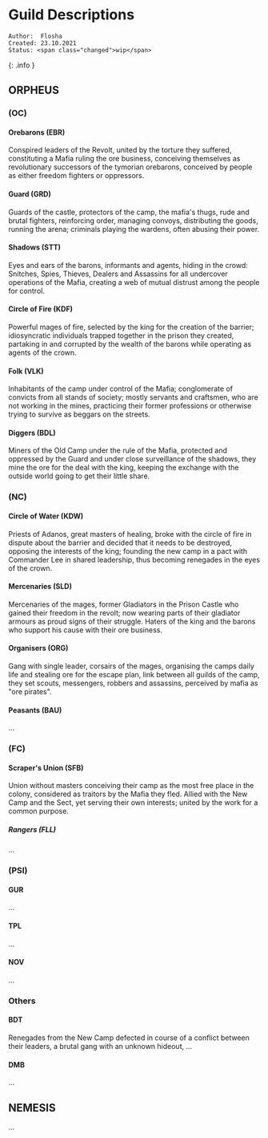 # Guild Descriptions

```
Author:  Flosha  
Created: 23.10.2021
Status: <span class="changed">wip</span>   
```
{: .info }

## ORPHEUS

### (OC)

#### Orebarons (EBR)
Conspired leaders of the Revolt, united by the torture they suffered, constituting a Mafia ruling the ore business, conceiving themselves as revolutionary successors of the tymorian orebarons, conceived by people as either freedom fighters or oppressors.

#### Guard (GRD)
Guards of the castle, protectors of the camp, the mafia's thugs, rude and brutal fighters, reinforcing order, managing convoys, distributing the goods, running the arena; criminals playing the wardens, often abusing their power.

#### Shadows (STT)
Eyes and ears of the barons, informants and agents, hiding in the crowd: Snitches, Spies, Thieves, Dealers and Assassins for all undercover operations of the Mafia, <!--operating from a secret headquarter,--> creating a web of mutual distrust among the people for control.

#### Circle of Fire (KDF)
Powerful mages of fire, selected by the king for the creation of the barrier; idiosyncratic individuals trapped together in the prison they created, <!--based in the former chapel,--> partaking in and corrupted by the wealth of the barons while operating as agents of the crown.

#### Folk (VLK)
Inhabitants of the camp under control of the Mafia; conglomerate of convicts from all stands of society; mostly servants and craftsmen, who are not working in the mines, practicing their former professions or otherwise trying to survive as beggars on the streets.

#### Diggers (BDL)
Miners of the Old Camp under the rule of the Mafia, protected and oppressed by the Guard and under close surveillance of the shadows, they mine the ore for the deal with the king, keeping the exchange with the outside world going to get their little share. 


### (NC)

#### Circle of Water (KDW)
Priests of Adanos, great masters of healing, broke with the circle of fire in dispute about the barrier and decided that it needs to be destroyed, opposing the interests of the king; founding the new camp in a pact with Commander Lee in shared leadership, thus becoming renegades in the eyes of the crown.

#### Mercenaries (SLD)
Mercenaries of the mages, former Gladiators in the Prison Castle who gained their freedom in the revolt; now wearing parts of their gladiator armours as proud signs of their struggle. Haters of the king and the barons who support his cause with their ore business. 

#### Organisers (ORG)
Gang with single leader, corsairs of the mages, organising the camps daily life and stealing ore for the escape plan, link between all guilds of the camp, they set scouts, messengers, robbers and assassins, perceived by mafia as "ore pirates".
           
#### Peasants (BAU)
...  


### (FC)
     
#### Scraper's Union (SFB)
Union without masters conceiving their camp as the most free place in the colony, considered as traitors by the Mafia they fled. Allied with the New Camp and the Sect, yet serving their own interests; united by the work for a common purpose.

##### Rangers (FLL)
...


### (PSI)

#### GUR
...

#### TPL
...
     
#### NOV
...
            

### Others

#### BDT
Renegades from the New Camp defected in course of a conflict between their leaders, a brutal gang with an unknown hideout, ...


#### DMB
...


## NEMESIS

...
